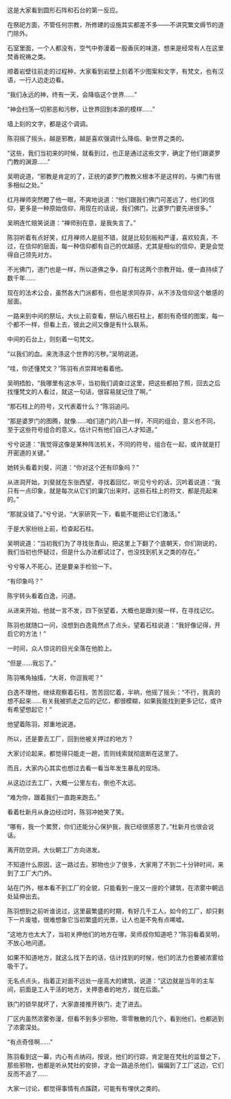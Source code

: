 这是大家看到圆形石阵和石台的第一反应。

在祭祀方面，不管任何宗教，所修建的设施其实都差不多——不讲究繁文缛节的道门除外。

石室里面，一个人都没有，空气中弥漫着一股香灰的味道，想来是经常有人在这里焚香祝祷之类。

顺着岩壁往前走的过程种，大家看到岩壁上刻着不少图案和文字，有梵文，也有汉语，一行人边走边看。

“我们永远的神，终有一天，会降临这个世界……”

“神会扫荡一切邪恶和污秽，让世界回到本源的模样……”

墙上刻的文字，都是这个调调。

陈羽摇了摇头，越是邪教，越是喜欢强调什么降临、新世界之类的。

“这些，我们当初来的时候，就看到过，也正是通过这些文字，确定了他们跟婆罗门教的渊源……”

吴明说道，“邪教是肯定的了，正统的婆罗门教教义根本不是这样的，与佛门有很多相似之处。”

红月禅师突然瞪了他一眼，不爽地说道：“他们跟我们佛门可差远了，他们的信仰，更多是一种原始信仰，用现在的话说，我们佛门，比婆罗门要先进很多。”

吴明连忙赔笑说道：“禅师别在意，是我失言了。”

陈羽听着有点好笑，红月禅师人是挺不错，就是比较刻板和严谨，喜欢较真，不过，在信仰的层面，每一种信仰都有自己的优越感，尤其是相似的信仰，更是会觉得自己领先对方。

不光佛门，道门也是一样，所以道佛之争，自打有这两个宗教开始，便一直持续了数千年……

现在的法术公会，虽然各大门派都有，但也是求同存异，从不涉及信仰这个敏感的层面。

一路来到中间的祭坛，大伙上前查看，祭坛八根石柱上，都刻有奇怪的图案，每一个都不一样，但看上去，彼此之间又像是有什么联系。

中间的石台上，则刻着一句梵文。

“以我们的血。来洗涤这个世界的污秽。”吴明说道。

“哇，你还懂梵文？”陈羽有点崇拜地看着他。

吴明捂脸，“我哪里有这水平，当初我们调查过这里，把这些都拍了照，回去之后找懂梵文的人看过，就这一句话，很容易就记住了啊。”

“那石柱上的符号，又代表着什么？”陈羽追问。

“那是婆罗门的图腾，就像……咱们道门的八卦一样，不同的组合，意义也不同，至于这些符号组合的意义，估计只有他们自己人才知道。”

兮兮说道：“我觉得这像是某种阵法机关，不同的符号，组合在一起，或许就是打开密道的关键。”

她转头看着刘斐，问道：“你对这个还有印象吗？”

从进洞开始，刘斐就在东张西望，寻找着回忆，听见兮兮的话，沉吟着说道：“我只有一点印象，就是每次从它们的巢穴出来时，这些石柱上的符文，都是亮起来的。”

“那就没错了。”兮兮说，“大家研究一下，看能不能把让它们激活。”

于是大家纷纷上前，检查起石柱。

吴明说道：“当初我们为了寻找张青山，把这里上下翻了个底朝天，你们刚说的，我们当初也怀疑过，但是什么办法都试过了，也没找到机关之类的存在。”

兮兮等人不死心，还是要亲手检验一下。

“有印象吗？”

陈宇转头看着白逸，问道。

从进来开始，他就一言不发，四下张望着，大概也是跟刘斐一样，在寻找记忆。

陈羽也就随口一问，没想到白逸竟然点了点头，望着石柱说道：“我好像记得，开启它的方法！”

一时间，众人惊诧的目光全落在他脸上。

“但是……我忘了。”

陈羽嘴角抽搐，“大哥，你逗我呢？”

白逸不理他，继续观察着石柱，苦苦回忆着，半晌，他摇了摇头：“不行，我真的想不起来……有关我被抓走之后的记忆，都很模糊，如果我能找到更多记忆，或许有希望想起它！”

他望着陈羽，郑重地说道。

所以，还是要去工厂，回到他被关押过的地方？

大家讨论起来，都觉得只能走一趟，否则线索就彻底断在这里了。

而且，大家内心其实也想过去看一看当年发生暴乱的现场。

从这边过去工厂，大概一公里左右，倒也不太远。

“难为你，跟着我们一直跑来跑去。”

看着杜新月从身边经过时，陈羽冲她笑了笑。

“哪有，我一个累赘，你们还能分心保护我，我已经很感恩了。”杜新月也很会说话。

离开防空洞，大伙朝工厂方向进发。

不知道什么原因，这一路过去，邪物也少了很多，大家用了不到二十分钟时间，来到了工厂大门外。

站在门外，根本看不到工厂的全貌，只能看到一座又一座的个建筑，在浓雾中朝远处延伸出去。

陈羽想到之前听谁说过，这里最繁盛的时期，有好几千工人，如今的工厂，却只剩下一片废墟，很难想象它当初繁盛的光景，让人也是不免有点唏嘘。

“这地方也太大了，当初关押他们的地方在哪，吴师叔你知道吧？”陈羽看着吴明，不放心地问道。

如果不知道地方，就这么找下去的话，估计找到的时候，他们的法力也要被浓雾给吸干了。

无名点点头，指着正对面不远处一座高大的建筑，说道：“这边就是当年的主车间，前面是工人干活的地方，关押患者的地方，就在后面。”

铁门的锁早就坏了，大家直接推开铁门，走了进去。

厂区内虽然浓雾弥漫，但看不到多少邪物，零零散散的几个，看到他们，也都逃到了浓雾深处。

“有点奇怪啊……”

陈羽看到这一幕，内心有点纳闷，按说，他们的行踪，肯定是在梵社的监督之下，那些邪物，也都是听从梵社的安排，才会一路追杀他们，偏偏到了工厂这边，它们反而不追了……

大家一讨论，都觉得事情有点蹊跷，可能有有埋伏之类的。
